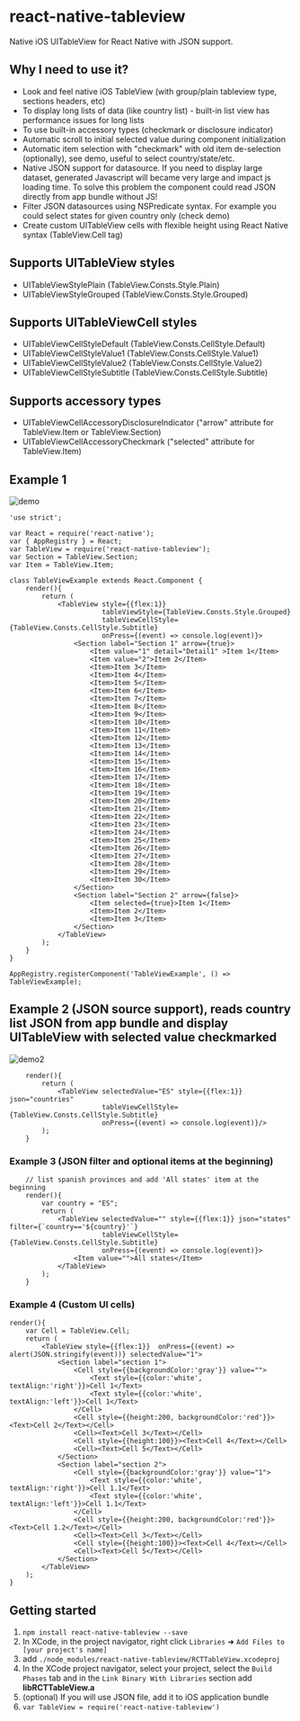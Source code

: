 # react-native-tableview
Native iOS UITableView for React Native with JSON support.

## Why I need to use it?
- Look and feel native iOS TableView (with group/plain tableview type, sections headers, etc)
- To display long lists of data (like country list) - built-in list view has performance issues for long lists
- To use built-in accessory types (checkmark or disclosure indicator)
- Automatic scroll to initial selected value during component initialization
- Automatic item selection with "checkmark" with old item de-selection (optionally), see demo, useful to select country/state/etc.
- Native JSON support for datasource. If you need to display large dataset, generated Javascript will became very large and impact js loading time. To solve this problem the component could read JSON directly from app bundle without JS!
- Filter JSON datasources using NSPredicate syntax. For example you could select states for given country only (check demo)
- Create custom UITableView cells with flexible height using React Native syntax (TableView.Cell tag)

## Supports UITableView styles
- UITableViewStylePlain (TableView.Consts.Style.Plain)
- UITableViewStyleGrouped (TableView.Consts.Style.Grouped)

## Supports UITableViewCell styles
- UITableViewCellStyleDefault (TableView.Consts.CellStyle.Default)
- UITableViewCellStyleValue1 (TableView.Consts.CellStyle.Value1)
- UITableViewCellStyleValue2 (TableView.Consts.CellStyle.Value2)
- UITableViewCellStyleSubtitle (TableView.Consts.CellStyle.Subtitle)

## Supports accessory types
- UITableViewCellAccessoryDisclosureIndicator ("arrow" attribute for TableView.Item or TableView.Section)
- UITableViewCellAccessoryCheckmark ("selected" attribute for TableView.Item)

## Example 1
![demo](https://cloud.githubusercontent.com/assets/1321329/9329083/cc77b4e0-45ae-11e5-9919-34f12e6d407c.gif)

```
'use strict';

var React = require('react-native');
var { AppRegistry } = React;
var TableView = require('react-native-tableview');
var Section = TableView.Section;
var Item = TableView.Item;

class TableViewExample extends React.Component {
    render(){
        return (
            <TableView style={{flex:1}}
                       tableViewStyle={TableView.Consts.Style.Grouped}
                       tableViewCellStyle={TableView.Consts.CellStyle.Subtitle}
                       onPress={(event) => console.log(event)}>
                <Section label="Section 1" arrow={true}>
                    <Item value="1" detail="Detail1" >Item 1</Item>
                    <Item value="2">Item 2</Item>
                    <Item>Item 3</Item>
                    <Item>Item 4</Item>
                    <Item>Item 5</Item>
                    <Item>Item 6</Item>
                    <Item>Item 7</Item>
                    <Item>Item 8</Item>
                    <Item>Item 9</Item>
                    <Item>Item 10</Item>
                    <Item>Item 11</Item>
                    <Item>Item 12</Item>
                    <Item>Item 13</Item>
                    <Item>Item 14</Item>
                    <Item>Item 15</Item>
                    <Item>Item 16</Item>
                    <Item>Item 17</Item>
                    <Item>Item 18</Item>
                    <Item>Item 19</Item>
                    <Item>Item 20</Item>
                    <Item>Item 21</Item>
                    <Item>Item 22</Item>
                    <Item>Item 23</Item>
                    <Item>Item 24</Item>
                    <Item>Item 25</Item>
                    <Item>Item 26</Item>
                    <Item>Item 27</Item>
                    <Item>Item 28</Item>
                    <Item>Item 29</Item>
                    <Item>Item 30</Item>
                </Section>
                <Section label="Section 2" arrow={false}>
                    <Item selected={true}>Item 1</Item>
                    <Item>Item 2</Item>
                    <Item>Item 3</Item>
                </Section>
            </TableView>
        );
    }
}

AppRegistry.registerComponent('TableViewExample', () => TableViewExample);
```
## Example 2 (JSON source support), reads country list JSON from app bundle and display UITableView with selected value checkmarked
![demo2](https://cloud.githubusercontent.com/assets/1321329/9335801/7a4d42ca-45d6-11e5-860c-969db80413ca.gif)

```
    render(){
        return (
            <TableView selectedValue="ES" style={{flex:1}} json="countries"
                       tableViewCellStyle={TableView.Consts.CellStyle.Subtitle}
                       onPress={(event) => console.log(event)}/>
        );
    }
```

### Example 3 (JSON filter and optional items at the beginning)
```
    // list spanish provinces and add 'All states' item at the beginning
    render(){
        var country = "ES";
        return (
            <TableView selectedValue="" style={{flex:1}} json="states" filter={`country=='${country}'`}
                       tableViewCellStyle={TableView.Consts.CellStyle.Subtitle}
                       onPress={(event) => console.log(event)}>
                <Item value="">All states</Item>
            </TableView>
        );
    }
```

### Example 4 (Custom UI cells)
    render(){
        var Cell = TableView.Cell;
        return (
            <TableView style={{flex:1}}  onPress={(event) => alert(JSON.stringify(event))} selectedValue="1">
                <Section label="section 1">
                    <Cell style={{backgroundColor:'gray'}} value="">
                        <Text style={{color:'white', textAlign:'right'}}>Cell 1</Text>
                        <Text style={{color:'white', textAlign:'left'}}>Cell 1</Text>
                    </Cell>
                    <Cell style={{height:200, backgroundColor:'red'}}><Text>Cell 2</Text></Cell>
                    <Cell><Text>Cell 3</Text></Cell>
                    <Cell style={{height:100}}><Text>Cell 4</Text></Cell>
                    <Cell><Text>Cell 5</Text></Cell>
                </Section>
                <Section label="section 2">
                    <Cell style={{backgroundColor:'gray'}} value="1">
                        <Text style={{color:'white', textAlign:'right'}}>Cell 1.1</Text>
                        <Text style={{color:'white', textAlign:'left'}}>Cell 1.1</Text>
                    </Cell>
                    <Cell style={{height:200, backgroundColor:'red'}}><Text>Cell 1.2</Text></Cell>
                    <Cell><Text>Cell 3</Text></Cell>
                    <Cell style={{height:100}}><Text>Cell 4</Text></Cell>
                    <Cell><Text>Cell 5</Text></Cell>
                </Section>
            </TableView>
        );
    }



## Getting started
1. `npm install react-native-tableview --save`
2. In XCode, in the project navigator, right click `Libraries` ➜ `Add Files to [your project's name]`
3. add `./node_modules/react-native-tableview/RCTTableView.xcodeproj`
4. In the XCode project navigator, select your project, select the `Build Phases` tab and in the `Link Binary With Libraries` section add **libRCTTableView.a**
5. (optional) If you will use JSON file, add it to iOS application bundle
6. `var TableView = require('react-native-tableview')`
